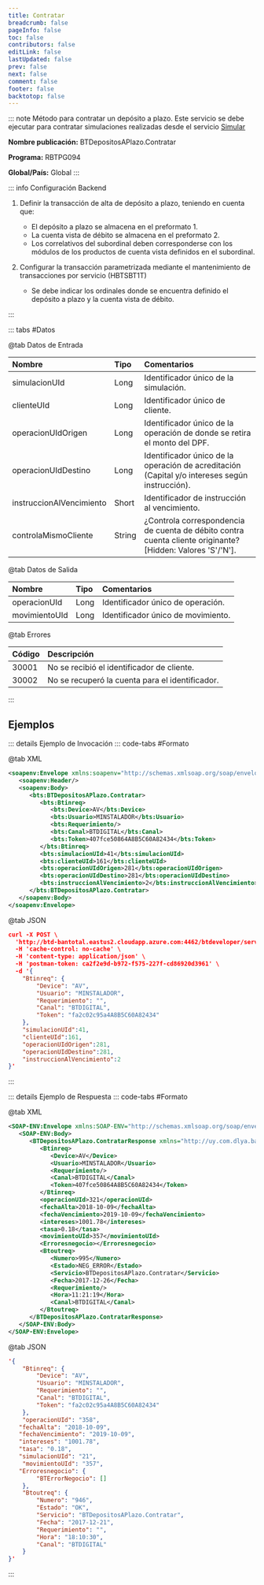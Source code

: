 ```yaml
---
title: Contratar
breadcrumb: false
pageInfo: false
toc: false
contributors: false
editLink: false
lastUpdated: false
prev: false
next: false
comment: false
footer: false
backtotop: false
---
```


<!-- ABRE DATOS DEL MÉTODO -->
::: note Método para contratar un depósito a plazo. 
Este servicio se debe ejecutar para contratar simulaciones realizadas desde el servicio [Simular](../Simular/Simular.md)

**Nombre publicación:** BTDepositosAPlazo.Contratar

**Programa:** RBTPG094

**Global/País:** Global
:::
<!-- CIERRA DATOS DEL MÉTODO -->

<!-- ABRE CONFIGURACIÓN BACKEND -->
::: info Configuración Backend

1) Definir la transacción de alta de depósito a plazo, teniendo en cuenta que:

   - El depósito a plazo se almacena en el preformato 1.
   - La cuenta vista de débito se almacena en el preformato 2.
   - Los correlativos del subordinal deben corresponderse con los módulos de los productos de cuenta vista definidos en el subordinal.

2) Configurar la transacción parametrizada mediante el mantenimiento de transacciones por servicio (HBTSBT1T)

   - Se debe indicar los ordinales donde se encuentra definido el depósito a plazo y la cuenta vista de débito.

:::
<!-- CIERRA CONFIGURACIÓN BACKEND -->

<!-- ABRE TABLA DE DATOS -->
::: tabs #Datos

@tab Datos de Entrada

Nombre | Tipo | Comentarios
:--------- | :--------- | :---------
simulacionUId | Long | Identificador único de la simulación.
clienteUId | Long | Identificador único de cliente.
operacionUIdOrigen | Long | Identificador único de la operación de donde se retira el monto del DPF.
operacionUIdDestino | Long | Identificador único de la operación de acreditación (Capital y/o intereses según instrucción).
instruccionAlVencimiento | Short | Identificador de instrucción al vencimiento.
controlaMismoCliente | String | ¿Controla correspondencia de cuenta de débito contra cuenta cliente originante? [Hidden: Valores 'S'/'N'].

@tab Datos de Salida

Nombre | Tipo | Comentarios
:--------- | :----------- | :-----------
operacionUId | Long | Identificador único de operación.
movimientoUId | Long | Identificador único de movimiento.

@tab Errores

Código | Descripción
:--------- | :-----------
30001 | No se recibió el identificador de cliente.
30002 | No se recuperó la cuenta para el identificador.
:::
<!-- CIERRA TABLA DE DATOS -->

## **Ejemplos**

<!-- ABRE EJEMPLO DE INVOCACIÓN -->
::: details Ejemplo de Invocación
::: code-tabs #Formato

@tab XML
```xml
<soapenv:Envelope xmlns:soapenv="http://schemas.xmlsoap.org/soap/envelope/" xmlns:bts="http://uy.com.dlya.bantotal/BTSOA/">
   <soapenv:Header/>
   <soapenv:Body>
      <bts:BTDepositosAPlazo.Contratar>
         <bts:Btinreq>
            <bts:Device>AV</bts:Device>
            <bts:Usuario>MINSTALADOR</bts:Usuario>
            <bts:Requerimiento/>
            <bts:Canal>BTDIGITAL</bts:Canal>
            <bts:Token>407fce50864A8B5C60A82434</bts:Token>
         </bts:Btinreq>
         <bts:simulacionUId>41</bts:simulacionUId>
         <bts:clienteUId>161</bts:clienteUId>
         <bts:operacionUIdOrigen>281</bts:operacionUIdOrigen>
         <bts:operacionUIdDestino>281</bts:operacionUIdDestino>
         <bts:instruccionAlVencimiento>2</bts:instruccionAlVencimiento>
      </bts:BTDepositosAPlazo.Contratar>
   </soapenv:Body>
</soapenv:Envelope>
```

@tab JSON
```json
curl -X POST \
  'http://btd-bantotal.eastus2.cloudapp.azure.com:4462/btdeveloper/servlet/com.dlya.bantotal.odwsbt_BTDepositosAPlazo?Contratar=' \
  -H 'cache-control: no-cache' \
  -H 'content-type: application/json' \
  -H 'postman-token: ca2f2e9d-b972-f575-227f-cd86920d3961' \
  -d '{
	"Btinreq": {
		"Device": "AV",
		"Usuario": "MINSTALADOR",
		"Requerimiento": "",
		"Canal": "BTDIGITAL",
		"Token": "fa2c02c95a4A8B5C60A82434"
	},
    "simulacionUId":41,
    "clienteUId":161,
    "operacionUIdOrigen":281,
    "operacionUIdDestino":281,
    "instruccionAlVencimiento":2   
}'
```
:::
<!-- CIERRA EJEMPLO DE INVOCACIÓN -->

<!-- ABRE EJEMPLO DE RESPUESTA -->
::: details Ejemplo de Respuesta
::: code-tabs #Formato

@tab XML
```xml
<SOAP-ENV:Envelope xmlns:SOAP-ENV="http://schemas.xmlsoap.org/soap/envelope/" xmlns:xsd="http://www.w3.org/2001/XMLSchema" xmlns:SOAP-ENC="http://schemas.xmlsoap.org/soap/encoding/" xmlns:xsi="http://www.w3.org/2001/XMLSchema-instance">
   <SOAP-ENV:Body>
      <BTDepositosAPlazo.ContratarResponse xmlns="http://uy.com.dlya.bantotal/BTSOA/">
         <Btinreq>
            <Device>AV</Device>
            <Usuario>MINSTALADOR</Usuario>
            <Requerimiento/>
            <Canal>BTDIGITAL</Canal>
            <Token>407fce50864A8B5C60A82434</Token>
         </Btinreq>
         <operacionUId>321</operacionUId>
         <fechaAlta>2018-10-09</fechaAlta>
         <fechaVencimiento>2019-10-09</fechaVencimiento>
         <intereses>1001.78</intereses>
         <tasa>0.18</tasa>
         <movimientoUId>357</movimientoUId>
         <Erroresnegocio></Erroresnegocio>
         <Btoutreq>
            <Numero>995</Numero>
            <Estado>NEG_ERROR</Estado>
            <Servicio>BTDepositosAPlazo.Contratar</Servicio>
            <Fecha>2017-12-26</Fecha>
            <Requerimiento/>
            <Hora>11:21:19</Hora>
            <Canal>BTDIGITAL</Canal>
         </Btoutreq>
      </BTDepositosAPlazo.ContratarResponse>
   </SOAP-ENV:Body>
</SOAP-ENV:Envelope>
```

@tab JSON
```json
'{
	"Btinreq": {
		"Device": "AV",
		"Usuario": "MINSTALADOR",
		"Requerimiento": "",
		"Canal": "BTDIGITAL",
		"Token": "fa2c02c95a4A8B5C60A82434"
	},
	"operacionUId": "358",
   "fechaAlta": "2018-10-09",
   "fechaVencimiento": "2019-10-09",
   "intereses": "1001.78",
   "tasa": "0.18",
   "simulacionUId": "21",
	"movimientoUId": "357",
   "Erroresnegocio": {
        "BTErrorNegocio": []
    },
    "Btoutreq": {
        "Numero": "946",
        "Estado": "OK",
        "Servicio": "BTDepositosAPlazo.Contratar",
        "Fecha": "2017-12-21",
        "Requerimiento": "",
        "Hora": "18:10:30",
        "Canal": "BTDIGITAL"
    }
}'
```
:::
<!-- CIERRA EJEMPLO DE RESPUESTA -->